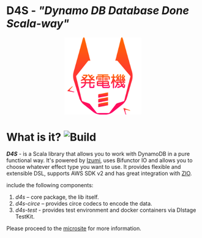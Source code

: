 # **D4S**  - *"Dynamo DB Database Done Scala-way"*
<p align="center">
<img width="40%" src="./vuepress/docs/.vuepress/public/D4S_logo.svg" alt="Logo"/>
</p>

What is it?  ![Build](https://github.com/PlayQ/playq-tk/workflows/Build/badge.svg)
===========
__*D4S*__ - is a Scala library that allows you to work with DynamoDB in a pure functional way.
It's powered by [Izumi](https://izumi.7mind.io/latest/release/doc/index.html), uses Bifunctor IO and allows you to choose whatever effect type you want to use. It provides flexible and extensible DSL, supports AWS SDK v2 and has great integration with [ZIO](https://zio.dev/).

include the following components:

1. _d4s_ – core package, the lib itself.
2. _d4s-circe_ – provides circe codecs to encode the data.
3. _d4s-test_ - provides test environment and docker containers via DIstage TestKit.

Please proceed to the [microsite](https://playq.github.io/playq-tk/d4s/about) for more information.   